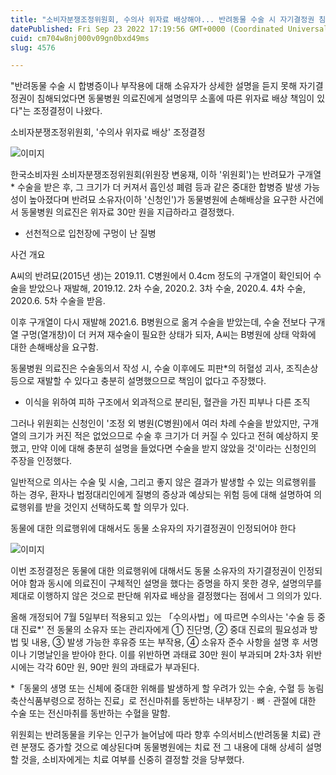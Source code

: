```yaml
---
title: "소비자분쟁조정위원회, 수의사 위자료 배상해야... 반려동물 수술 시 자기결정권 침해, 설명의무 소흘"
datePublished: Fri Sep 23 2022 17:19:56 GMT+0000 (Coordinated Universal Time)
cuid: cm704w8nj000v09gn0bxd49ms
slug: 4576

---
```



"반려동물 수술 시 합병증이나 부작용에 대해 소유자가 상세한 설명을 듣지 못해 자기결정권이 침해되었다면 동물병원 의료진에게 설명의무 소홀에 따른 위자료 배상 책임이 있다"는 조정결정이 나왔다.

소비자분쟁조정위원회, '수의사 위자료 배상' 조정결정

![이미지](https://cdn.hashnode.com/res/hashnode/image/upload/v1739257306400/9309fdae-daeb-49cc-842e-6681d3058c1a.jpeg)

한국소비자원 소비자분쟁조정위원회(위원장 변웅재, 이하 '위원회')는 반려묘가 구개열* 수술을 받은 후, 그 크기가 더 커져서 흡인성 폐렴 등과 같은 중대한 합병증 발생 가능성이 높아졌다며 반려묘 소유자(이하 '신청인')가 동물병원에 손해배상을 요구한 사건에서 동물병원 의료진은 위자료 30만 원을 지급하라고 결정했다.

* 선천적으로 입천장에 구멍이 난 질병

사건 개요

A씨의 반려묘(2015년 생)는 2019.11. C병원에서 0.4cm 정도의 구개열이 확인되어 수술을 받았으나 재발해, 2019.12. 2차 수술, 2020.2. 3차 수술, 2020.4. 4차 수술, 2020.6. 5차 수술을 받음.

이후 구개열이 다시 재발해 2021.6. B병원으로 옮겨 수술을 받았는데, 수술 전보다 구개열 구멍(열개창)이 더 커져 재수술이 필요한 상태가 되자, A씨는 B병원에 상태 악화에 대한 손해배상을 요구함.

동물병원 의료진은 수술동의서 작성 시, 수술 이후에도 피판*의 허혈성 괴사, 조직손상 등으로 재발할 수 있다고 충분히 설명했으므로 책임이 없다고 주장했다.

* 이식을 위하여 피하 구조에서 외과적으로 분리된, 혈관을 가진 피부나 다른 조직

그러나 위원회는 신청인이 '조정 외 병원(C병원)에서 여러 차례 수술을 받았지만, 구개열의 크기가 커진 적은 없었으므로 수술 후 크기가 더 커질 수 있다고 전혀 예상하지 못했고, 만약 이에 대해 충분히 설명을 들었다면 수술을 받지 않았을 것'이라는 신청인의 주장을 인정했다.

일반적으로 의사는 수술 및 시술, 그리고 좋지 않은 결과가 발생할 수 있는 의료행위를 하는 경우, 환자나 법정대리인에게 질병의 증상과 예상되는 위험 등에 대해 설명하여 의료행위를 받을 것인지 선택하도록 할 의무가 있다.

동물에 대한 의료행위에 대해서도 동물 소유자의 자기결정권이 인정되어야 한다

![이미지](https://cdn.hashnode.com/res/hashnode/image/upload/v1739257307902/8f89ec24-8755-4e89-a674-81cb18c60fff.jpeg)

이번 조정결정은 동물에 대한 의료행위에 대해서도 동물 소유자의 자기결정권이 인정되어야 함과 동시에 의료진이 구체적인 설명을 했다는 증명을 하지 못한 경우, 설명의무를 제대로 이행하지 않은 것으로 판단해 위자료 배상을 결정했다는 점에서 그 의의가 있다.

올해 개정되어 7월 5일부터 적용되고 있는 「수의사법」에 따르면 수의사는 '수술 등 중대 진료*' 전 동물의 소유자 또는 관리자에게 ① 진단명, ② 중대 진료의 필요성과 방법 및 내용, ③ 발생 가능한 후유증 또는 부작용, ④ 소유자 준수 사항을 설명 후 서명이나 기명날인을 받아야 한다. 이를 위반하면 과태료 30만 원이 부과되며 2차·3차 위반 시에는 각각 60만 원, 90만 원의 과태료가 부과된다.

*「동물의 생명 또는 신체에 중대한 위해를 발생하게 할 우려가 있는 수술, 수혈 등 농림축산식품부령으로 정하는 진료」로 전신마취를 동반하는 내부장기ㆍ뼈ㆍ관절에 대한 수술 또는 전신마취를 동반하는 수혈을 말함.

위원회는 반려동물을 키우는 인구가 늘어남에 따라 향후 수의서비스(반려동물 치료) 관련 분쟁도 증가할 것으로 예상된다며 동물병원에는 치료 전 그 내용에 대해 상세히 설명할 것을, 소비자에게는 치료 여부를 신중히 결정할 것을 당부했다.